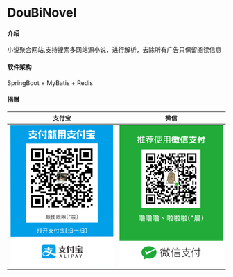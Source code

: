 # DouBiNovel

#### 介绍
小说聚合网站,支持搜索多网站源小说，进行解析，去除所有广告只保留阅读信息

#### 软件架构
SpringBoot + MyBatis + Redis

#### 捐赠
| 支付宝 | 微信 |
| :----: | :----: |
| <img src="./donate_alipay.png" width="100%"> | <img src="./donate_wechat.png" width="100%"> |
